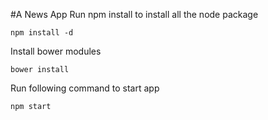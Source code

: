 #A News App
Run npm install to install all the node package
```
npm install -d
```
Install bower modules
```
bower install
```
Run following command to start app
```
npm start
```
